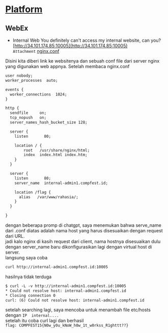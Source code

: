 # [Platform](https://ctf.compfest.id/)


## WebEx
- Internal Web
You definitely can't access my internal website, can you? [http://34.101.174.85:10005](http://34.101.174.85:10005)<br>
`Attachment` [nginx.conf](https://ctf.compfest.id/files/333a3b229c2a5ff0733409c0e2b2703b/nginx.conf?token=eyJ1c2VyX2lkIjoxNjYsInRlYW1faWQiOm51bGwsImZpbGVfaWQiOjE0fQ.ZNEVtQ.EhacNTfGRk5H3-3qqs9gMwFf6W8)

Disini kita diberi link ke websitenya dan sebuah conf file dari server nginx yang digunakan web appnya. Setelah membaca nginx.conf
```txt
user nobody;
worker_processes  auto;

events {
  worker_connections  1024;
}

http {
  sendfile     on;
  tcp_nopush   on;
  server_names_hash_bucket_size 128;

  server {
    listen       80;

    location / {
        root   /usr/share/nginx/html;
        index  index.html index.htm;
    }
  }

  server {
    listen       80;
    server_name  internal-admin1.compfest.id;

    location /flag {
      alias   /var/www/rahasia/;
    }
  }

}

```
dengan beberapa promp di chatgpt, saya menemukan bahwa serve_name dari .conf diatas adalah nama host yang harus disesuaikan dengan request dari URL.<br> jadi kalo nginx di kasih request dari client, nama hostnya disesuaikan dulu dengan server_name baru dikonfigurasikan lagi dengan virtual host di server.
<br> langsung saya coba
```txt 
curl http://internal-admin1.compfest.id:10005
```
hasilnya tidak terduga
```txt
$ curl -L -v http://internal-admin1.compfest.id:10005
* Could not resolve host: internal-admin1.compfest.id
* Closing connection 0
curl: (6) Could not resolve host: internal-admin1.compfest.id
```

setelah searching lagi, saya mencoba untuk menambah file etc/hosts dengan `IP  internal....` <br> setelah itu coba curl lagi dan berhasil<br>
`flag: COMPFEST15{N0w_y0u_kNoW_h0w_1t_w0rkss_R1ghttt??}`
